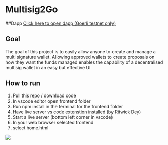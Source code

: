 # Multisig2Go

##Dapp
[Click here to open dapp (Goerli testnet only)](https://benjaminhilder.github.io/Multisig2Go/frontend/home.html)

## Goal
The goal of this project is to easily allow anyone to create and manage a multi signature wallet. Allowing approved wallets to create proposals on how they want the funds managed enables the capability of a decentralised multisig wallet in an easy but effective UI 

## How to run
1) Pull this repo / download code
2) In vscode editor open frontend folder
3) Run npm install in the terminal for the frontend folder
4) Have live server vs code extenstion installed (by Ritwick Dey)
5) Start a live server (bottom left corner in vscode)
6) In your web browser selected frontend
7) select home.html

<img src="https://i.imgur.com/LONnbgY.png">
